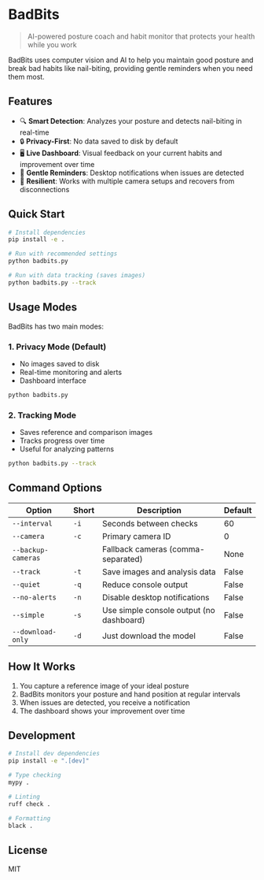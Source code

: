 # BadBits

> AI-powered posture coach and habit monitor that protects your health while you work

BadBits uses computer vision and AI to help you maintain good posture and break bad habits like nail-biting, providing gentle reminders when you need them most.

## Features

- 🔍 **Smart Detection**: Analyzes your posture and detects nail-biting in real-time
- 🔒 **Privacy-First**: No data saved to disk by default
- 🖥️ **Live Dashboard**: Visual feedback on your current habits and improvement over time
- 🚨 **Gentle Reminders**: Desktop notifications when issues are detected
- 🔄 **Resilient**: Works with multiple camera setups and recovers from disconnections

## Quick Start

```bash
# Install dependencies
pip install -e .

# Run with recommended settings
python badbits.py

# Run with data tracking (saves images)
python badbits.py --track
```

## Usage Modes

BadBits has two main modes:

### 1. Privacy Mode (Default)
- No images saved to disk
- Real-time monitoring and alerts
- Dashboard interface

```bash
python badbits.py
```

### 2. Tracking Mode
- Saves reference and comparison images
- Tracks progress over time
- Useful for analyzing patterns

```bash
python badbits.py --track
```

## Command Options

| Option | Short | Description | Default |
|--------|-------|-------------|---------|
| `--interval` | `-i` | Seconds between checks | 60 |
| `--camera` | `-c` | Primary camera ID | 0 |
| `--backup-cameras` | | Fallback cameras (comma-separated) | None |
| `--track` | `-t` | Save images and analysis data | False |
| `--quiet` | `-q` | Reduce console output | False |
| `--no-alerts` | `-n` | Disable desktop notifications | False |
| `--simple` | `-s` | Use simple console output (no dashboard) | False |
| `--download-only` | `-d` | Just download the model | False |

## How It Works

1. You capture a reference image of your ideal posture
2. BadBits monitors your posture and hand position at regular intervals
3. When issues are detected, you receive a notification
4. The dashboard shows your improvement over time

## Development

```bash
# Install dev dependencies
pip install -e ".[dev]"

# Type checking
mypy .

# Linting
ruff check .

# Formatting
black .
```

## License

MIT